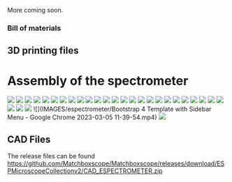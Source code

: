 More coming soon.

### Bill of materials

## 3D printing files

# Assembly of the spectrometer

![](IMAGES/espectrometer/IMG_20220330_090104.jpg)
![](IMAGES/espectrometer/espectrometer_1.png)
![](IMAGES/espectrometer/espectrometer_2.png)
![](IMAGES/espectrometer/espectrometer_3.gif)
![](IMAGES/espectrometer/espectrometer_4.gif)
![](IMAGES/espectrometer/espectrometer_5.gif)
![](IMAGES/espectrometer/espectrometer_6.png)
![](IMAGES/espectrometer/IMG_20220330_085608.jpg)
![](IMAGES/espectrometer/IMG_20220330_085640.jpg)
![](IMAGES/espectrometer/IMG_20220330_085707.jpg)
![](IMAGES/espectrometer/IMG_20220330_085719.jpg)
![](IMAGES/espectrometer/IMG_20220330_085800.jpg)
![](IMAGES/espectrometer/IMG_20220330_085858.jpg)
![](IMAGES/espectrometer/IMG_20220330_085909.jpg)
![](IMAGES/espectrometer/IMG_20220330_090005.jpg)
![](IMAGES/espectrometer/IMG_20220330_090147.jpg)
![](IMAGES/espectrometer/IMG_20220330_090214.jpg)
![](IMAGES/espectrometer/IMG_20230305_093523.jpg)
![](IMAGES/espectrometer/IMG_20230305_093612.jpg)
![](IMAGES/espectrometer/IMG_20230305_093624.jpg)
![](IMAGES/espectrometer/IMG_20230305_093717.jpg)
![](IMAGES/espectrometer/IMG_20230305_093729.jpg)
![](IMAGES/espectrometer/IMG_20230305_093746.jpg)
![](IMAGES/espectrometer/IMG_20230305_093938.jpg)
![](IMAGES/espectrometer/IMG_20230305_112823.jpg)
![](IMAGES/espectrometer/IMG_20230305_112935.jpg)
![](IMAGES/espectrometer/IMG_20230305_114140.jpg)
![](IMAGES/espectrometer/Screenshot_20230305_090812_com.android.keyguard.jpg)
![](IMAGES/espectrometer/Bootstrap 4 Template with Sidebar Menu - Google Chrome 2023-03-05 11-39-54.mp4)
![](IMAGES/espectrometer/Spectroscope_v0.png)


## CAD Files

The release files can be found https://github.com/Matchboxscope/Matchboxscope/releases/download/ESPMicroscopeCollectionv2/CAD_ESPECTROMETER.zip

